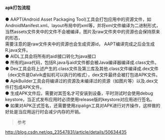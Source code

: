 ####  apk打包流程  

● AAPT(Android Asset Packaging Tool)工具会打包应用中的资源文件，如AndroidManifest.xml、layout布局中的xml等，并将xml文件编译为二进制形式，  
当然assets文件夹中的文件不会被编译，图片及raw文件夹中的资源也会保持原来的形态，  
需要注意的是raw文件夹中的资源也会生成资源id， AAPT编译完成之后会生成R.java文件。  
● AIDL工具会将所有的aidl接口转化为java接口  
● 所有的java代码，包括R.java与aidl文件都会被Java编译器编译成.class文件。  
● Dex工具会将上述产生的.class文件及第三库及其他.class文件编译成.dex文件（dex文件是Dalvik虚拟机可以执行的格式），dex文件最终会被打包进APK文件。  
● ApkBuilder工具会将编译过的资源及未编译过的资源（如图片等）以及.dex文件打包成APK文件。  
● 生成APK文件后，需要对其签名才可安装到设备，平时测试时会使用debug keystore，当正式发布应用时必须使用release版的keystore对应用进行签名。    
● 如果对APK正式签名，还需要使用zipalign工具对APK进行对齐操作，这样做的好处是当应用运行时会减少内存的开销。  


>  参考 

http://blog.csdn.net/qq_23547831/article/details/50634435  
